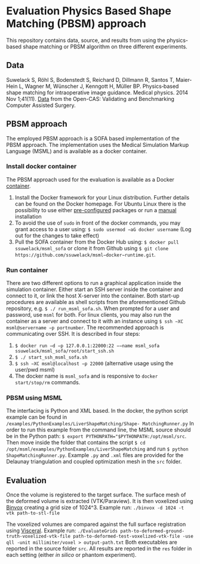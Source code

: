 # Evaluation Physics Based Shape Matching (PBSM) approach
This repository contains data, source, and results from using the physics-based shape matching or PBSM algorithm on three different experiments.

## Data
Suwelack S, Röhl S, Bodenstedt S, Reichard D, Dillmann R, Santos T, Maier‐Hein L, Wagner M, Wünscher J, Kenngott H, Müller BP. Physics‐based shape matching for intraoperative image guidance. Medical physics. 2014 Nov 1;41(11). [Data](http://opencas.webarchiv.kit.edu/?q=PhysicsBasedShapeMatching "Download link") from the Open-CAS: Validating and Benchmarking Computer Assisted Surgery.

## PBSM approach
The employed PBSM approach is a SOFA based implementation of the PBSM approach.
The implementation uses the Medical Simulation Markup Language (MSML) and is available as a docker container.

### Install docker container
The PBSM approach used for the evaluation is available as a Docker [container](https://github.com/ssuwelack/msml-docker-runtime).
1. Install the Docker framework for your Linux distribution. Further details can be found on the Docker homepage. For Ubuntu Linux there is the possibility to use either [pre-configured](www.ubuntuupdates.org/ppa/docker) packages or run a [manual](http://docs.docker.com/installation/ubuntulinux/) installation
2. To avoid the use of `sudo` in front of the docker commands, you may grant access to a user using: `$ sudo usermod −aG docker username` (Log out for the changes to take effect)
3. Pull the SOFA container from the Docker Hub using: `$ docker pull ssuwelack/msml_sofa` or clone it from Github using `$ git clone https://github.com/ssuwelack/msml−docker−runtime.git`.

### Run container
There are two different options to run a graphical application inside the simulation container.
Either start an SSH server inside the container and connect to it, or link the host X-server into the container. 
Both start-up procedures are available as shell scripts from the aforementioned Github repository, e.g. `$ ./ run_msml_sofa.sh`.
When prompted for a user and password, use `msml` for both.
For linux clients, you may also run the container as a server and connect to it with an instance using `$ ssh −XC msml@servername −p portnumber`.
The recommended approach is communicating over SSH. It is described in four steps:
1. `$ docker run −d −p 127.0.0.1:22000:22 −−name msml_sofa ssuwelack/msml_sofa/root/start_ssh.sh`
2. `$ ./ start_ssh_msml_sofa.sh`
3. `$ ssh −XC msml@localhost −p 22000` (alternative usage using the user/pwd msml)
4. The docker name is `msml_sofa` and is responsive to `docker start/stop/rm` commands.

### PBSM using MSML
The interfacing is Python and XML based.
In the docker, the python script example can be found in 
`/examples/PythonExamples/LiverShapeMatching/Shape- MatchingRunner.py`
In order to run this example from the command line, the MSML source should be in the Python path:
`$ export PYTHONPATH="$PYTHONPATH:/opt/msml/src`.
Then move inside the folder that contains the script
`$ cd /opt/msml/examples/PythonExamples/LiverShapeMatching` and run `$ python ShapeMatchingRunner.py`.
Example `.py` and `.xml` files are provided for the Delaunay triangulation and coupled optimization mesh in the `src` folder.

## Evaluation
Once the volume is registered to the target surface. The surface mesh of the deformed volume is extracted (VTK/Paraview).
It is then voxelized using [Binvox](https://www.patrickmin.com/binvox/) creating a grid size of 1024^3.
Example run:
`./binvox -d 1024 -t vtk path-to-stl-file`

The voxelized volumes are compared against the full surface registration using [Visceral](https://github.com/Visceral-Project/EvaluateSegmentation).
Example run: `./EvaluateGrids path-to-deformed-ground-truth-voxelized-vtk-file path-to-deformed-test-voxelized-vtk-file -use qll -unit millimiter/voxel > output-path.txt` 
Both executables are reported in the source folder `src`.
All results are reported in the `res` folder in each setting (either _in silico_ or phantom experiment).

